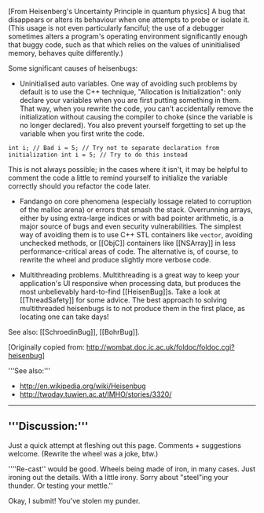 [From Heisenberg's Uncertainty Principle in quantum physics] A bug that disappears or alters its behaviour when one attempts to probe or isolate it. (This usage is not even particularly fanciful; the use of a debugger sometimes alters a program's operating environment significantly enough that buggy code, such as that which relies on the values of uninitialised memory, behaves quite differently.) 

Some significant causes of heisenbugs:


* Uninitialised auto variables. One way of avoiding such problems by default is to use the C++ technique, "Allocation is Initialization": only declare your variables when you are first putting something in them. That way, when you rewrite the code, you can't accidentally remove the initialization without causing the compiler to choke (since the variable is no longer declared). You also prevent yourself forgetting to set up the variable when you first write the code.

<code>int i; // Bad
i = 5; // Try not to separate declaration from initialization
int i = 5; // Try to do this instead
</code>

This is not always possible; in the cases where it isn't, it may be helpful to comment the code a little to remind yourself to initialize the variable correctly should you refactor the code later.

* Fandango on core phenomena (especially lossage related to corruption of the malloc arena) or errors that smash the stack. Overrunning arrays, either by using extra-large indices or with bad pointer arithmetic, is a major source of bugs and even security vulnerabilities. The simplest way of avoiding them is to use C++ STL containers like <code>vector</code>, avoiding unchecked methods, or [[ObjC]] containers like [[NSArray]] in less performance-critical areas of code. The alternative is, of course, to rewrite the wheel and produce slightly more verbose code.

* Multithreading problems. Multithreading is a great way to keep your application's UI responsive when processing data, but produces the most unbelievably hard-to-find [[HeisenBug]]<nowiki/>s. Take a look at [[ThreadSafety]] for some advice. The best approach to solving multithreaded heisenbugs is to not produce them in the first place, as locating one can take days!


See also: [[SchroedinBug]], [[BohrBug]]. 

[Originally copied from: http://wombat.doc.ic.ac.uk/foldoc/foldoc.cgi?heisenbug]

'''See also:'''

* http://en.wikipedia.org/wiki/Heisenbug
* http://twoday.tuwien.ac.at/IMHO/stories/3320/


----
'''Discussion:'''
----

Just a quick attempt at fleshing out this page. Comments + suggestions welcome. (Rewrite the wheel was a joke, btw.)

''''Re-cast'' would be good. Wheels being made of iron, in many cases. Just ironing out the details. With a little irony. Sorry about "steel"ing your thunder. Or testing your mettle.''

Okay, I submit! You've stolen my punder.
